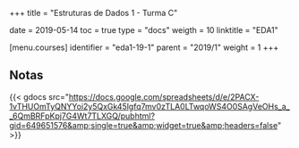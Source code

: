 +++
title = "Estruturas de Dados 1 - Turma C"

date = 2019-05-14
toc = true
type = "docs"
weigth = 10
linktitle = "EDA1"

[menu.courses]
  identifier = "eda1-19-1"
  parent = "2019/1"
  weight = 1
+++

## Notas

{{< gdocs src="https://docs.google.com/spreadsheets/d/e/2PACX-1vTHUOmTyQNYYoi2y5QxGk45lgfq7mv0zTLA0LTwqoWS4O0SAgVeOHs_a__6QmBRFpKpj7G4Wt7TLXGQ/pubhtml?gid=649651576&amp;single=true&amp;widget=true&amp;headers=false" >}}